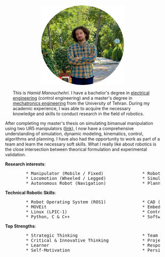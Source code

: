 <!-- For initial loading of page it must be `README.md` file, image and paragraphs are written in html for better control and configuration in web page, please do not convert them into markdown syntax. -->

<p style="text-align:center;">
  <img width="270" height="259" src="/img/bio_image/about_img.png" alt="my photo">
</p>

<p style="margin: 1% 5% 1% 5%">
This is <i>Hamid Manouchehri</i>. I have a bachelor's degree in <u>electrical engineering</u> (control engineering) and a master's degree in <u>mechatronics engineering</u> from the University of Tehran. During my academic experience, I was able to acquire the necessary knowledge and skills to conduct research in the field of robotics. <br>

After completing my master's thesis on simulating bimanual manipulation using two UR5 manipulators (<a href="https://hamid-manouchehri.github.io/Development-and-Simulation-of-Bimanual-Object-Manipulation/">link</a>), I now have a comprehensive understanding of simulation, dynamic modeling, kinematics, control, algorithms and planning. I have also had the opportunity to work as part of a team and learn the necessary soft skills. What I really like about robotics is the close intersection between theorical formulation and experimental validation.

<b>Research interests</b>:
<pre>
        * Manipulator (Mobile / Fixed)               * Robot Control Algorithms
        * Locomotion (Wheeled / Legged)              * Simulation & Dynamic Modeling
        * Autonomous Robot (Navigation)              * Planning & Optimization
</pre>

<b>Technical Robotic Skills</b>:
<pre>
        * Robot Operating System (ROS1)              * CAD (SolidWorks)
        * MOVEit                                     * Embedded System Design (PIC MCU)
        * Linux (LPIC-1)                             * Control Engineering
        * Python, C & C++                            * Software and Hardware Troubleshooting
</pre>

<b>Top Strengths</b>:
<pre>
        * Strategic Thinking                         * Team Player 
        * Critical & Innovative Thinking             * Project Management
        * Learner                                    * Responsibility and Commitment
        * Self-Motivation                            * Persistence
</pre>
